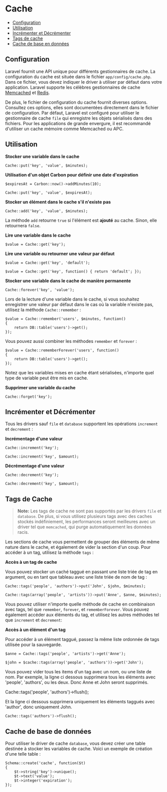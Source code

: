 # Cache

- [Configuration](#configuration)
- [Utilisation](#cache-usage)
- [Incrémenter et Décrémenter](#increments-and-decrements)
- [Tags de cache](#cache-tags)
- [Cache de base en données](#database-cache)

<a name="configuration"></a>
## Configuration

Laravel fournit une API unique pour différents gestionnaires de cache. La configuration du cache est située dans le fichier `app/config/cache.php`. Dans ce fichier, vous devez indiquer le driver à utiliser par défaut dans votre application. Laravel supporte les célèbres gestionnaires de cache [Memcached](http://memcached.org) et [Redis](http://redis.io).

De plus, le fichier de configuration du cache fournit diverses options. Consultez ces options, elles sont documentées directement dans le fichier de configuration. Par défaut, Laravel est configuré pour utiliser le gestionnaire de cache `file` qui enregistre les objets sérialisés dans des fichiers. Pour les applications de grande envergure, il est recommandé d'utiliser un cache mémoire comme Memcached ou APC. 

<a name="cache-usage"></a>
## Utilisation

**Stocker une variable dans le cache**

    Cache::put('key', 'value', $minutes);
    
**Utilisation d'un objet Carbon pour définir une date d'expiration**

    $expiresAt = Carbon::now()->addMinutes(10);

    Cache::put('key', 'value', $expiresAt);

**Stocker un élément dans le cache s'il n'existe pas**

    Cache::add('key', 'value', $minutes);

La méthode `add` retourne `true` si l'élément est **ajouté** au cache. Sinon, elle retournera `false`.

**Lire une variable dans le cache**

    $value = Cache::get('key');

**Lire une variable ou retourner une valeur par défaut**

    $value = Cache::get('key', 'default');

    $value = Cache::get('key', function() { return 'default'; });

**Stocker une variable dans le cache de manière permanente**

    Cache::forever('key', 'value');

Lors de la lecture d'une variable dans le cache, si vous souhaitez enregistrer une valeur par défaut dans le cas où la variable n'existe pas, utilisez la méthode `Cache::remember` :

    $value = Cache::remember('users', $minutes, function()
    {
        return DB::table('users')->get();
    });

Vous pouvez aussi combiner les méthodes `remember` et `forever` :

    $value = Cache::rememberForever('users', function()
    {
        return DB::table('users')->get();
    });

Notez que les variables mises en cache étant sérialisées, n'importe quel type de variable peut être mis en cache.

**Supprimer une variable du cache**

    Cache::forget('key');

<a name="increments-and-decrements"></a>
## Incrémenter et Décrémenter

Tous les drivers sauf `file` et `database` supportent les opérations `increment` et `decrement` :

**Incrémentage d'une valeur**

    Cache::increment('key');

    Cache::increment('key', $amount);

**Décrémentage d'une valeur**

    Cache::decrement('key');

    Cache::decrement('key', $amount);

<a name="cache-tags"></a>
 ## Tags de Cache

> **Note:** Les tags de cache ne sont pas supportés par les drivers `file` et `database`. De plus, si vous utilisez plusieurs tags avec des caches stockés indéfiniement, les performances seront meilleures avec un driver tel que `memcached`, qui purge automatiquement les données racis.


Les sections de cache vous permettent de grouper des éléments de même nature dans le cache, et également de vider la section d'un coup. Pour accéder à un tag, utilisez la méthode `tags` :

**Accès à un tag de cache**

Vous pouvez stocker un caché taggué en passant une liste triée de tag en argument, ou en tant que tableau avec une liste triée de nom de tag :

    Cache::tags('people', 'authors')->put('John', $john, $minutes);

    Cache::tags(array('people', 'artists'))->put('Anne', $anne, $minutes);

Vous pouvez utiliser n'importe quelle méthode de cache en combinaison avec tags, tel que `remember`, `forever`, et `rememberForever`. Vous pouvez également accéder aux éléments du tag, et utilisez les autres méthodes tel que `increment` et `decrement`:

**Accès à un élément d'un tag**

Pour accéder à un élément taggué, passez la même liste ordonnée de tags utilisée pour la sauvegarde.

    $anne = Cache::tags('people', 'artists')->get('Anne');

    $john = $cache::tags(array('people', 'authors'))->get('John');

Vous pouvez vider tous les items d'un tag avec un nom, ou une liste de nom. Par exemple, la ligne ci dessous supprimera tous les éléments avec 'people', 'authors', ou les deux. Donc Anne et John seront supprimés.

  Cache::tags('people', 'authors')->flush();

Et la ligne ci dessous supprimera uniquement les éléments taggués avec 'author', donc uniquement John.

    Cache::tags('authors')->flush();

<a name="database-cache"></a>
## Cache de base de données

Pour utiliser le driver de cache `database`, vous devez créer une table destinée à stocker les variables de cache. Voici un exemple de création d'une telle table :

    Schema::create('cache', function($t)
    {
        $t->string('key')->unique();
        $t->text('value');
        $t->integer('expiration');
    });
